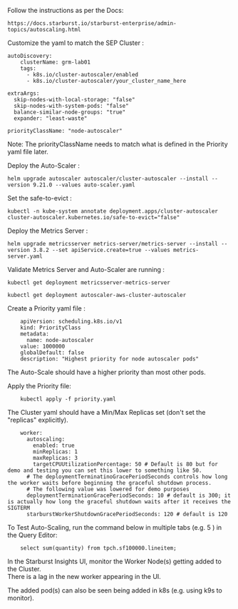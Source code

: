 Follow the instructions as per the Docs: </br>

    https://docs.starburst.io/starburst-enterprise/admin-topics/autoscaling.html
  
Customize the yaml to match the SEP Cluster : </br>

    autoDiscovery:
        clusterName: grm-lab01
        tags:
          - k8s.io/cluster-autoscaler/enabled
          - k8s.io/cluster-autoscaler/your_cluster_name_here

    extraArgs:
      skip-nodes-with-local-storage: "false"
      skip-nodes-with-system-pods: "false"
      balance-similar-node-groups: "true"
      expander: "least-waste"

    priorityClassName: "node-autoscaler"

Note: The priorityClassName needs to match what is defined in the Priority yaml file later. </br> 

Deploy the Auto-Scaler : </br>
  
    helm upgrade autoscaler autoscaler/cluster-autoscaler --install --version 9.21.0 --values auto-scaler.yaml 
  
Set the safe-to-evict : </br> 

    kubectl -n kube-system annotate deployment.apps/cluster-autoscaler cluster-autoscaler.kubernetes.io/safe-to-evict="false"
  
Deploy the Metrics Server : </br>

    helm upgrade metricsserver metrics-server/metrics-server --install --version 3.8.2 --set apiService.create=true --values metrics-server.yaml 
  
Validate Metrics Server and Auto-Scaler are running : </br> 

    kubectl get deployment metricsserver-metrics-server  
  
    kubectl get deployment autoscaler-aws-cluster-autoscaler 
    
Create a Priority yaml file : </br>

        apiVersion: scheduling.k8s.io/v1
        kind: PriorityClass
        metadata:
          name: node-autoscaler
        value: 1000000
        globalDefault: false
        description: "Highest priority for node autoscaler pods"

The Auto-Scale should have a higher priority than most other pods.

Apply the Priority file: </br>

        kubectl apply -f priority.yaml
        
The Cluster yaml should have a Min/Max Replicas set (don't set the "replicas" explicitly). </br>

        worker:
          autoscaling:
            enabled: true
            minReplicas: 1
            maxReplicas: 3
            targetCPUUtilizationPercentage: 50 # Default is 80 but for demo and testing you can set this lower to something like 50.
          # The deploymentTerminatinoGracePeriodSeconds controls how long the worker waits before beginning the graceful shutdown process.
          # The following value was lowered for demo purposes 
          deploymentTerminationGracePeriodSeconds: 10 # default is 300; it is actually how long the graceful shutdown waits after it receives the SIGTERM
          starburstWorkerShutdownGracePeriodSeconds: 120 # default is 120
  
To Test Auto-Scaling, run the command below in multiple tabs (e.g. 5 ) in the Query Editor: </br> 


        select sum(quantity) from tpch.sf100000.lineitem;

In the Starburst Insights UI, monitor the Worker Node(s) getting added to the Cluster. </br> 
There is a lag in the new worker appearing in the UI. </br>

The added pod(s) can also be seen being added in k8s (e.g. using k9s to monitor). 




